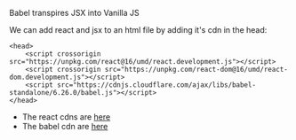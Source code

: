 Babel transpires JSX into Vanilla JS

We can add react and jsx to an html file by adding it's cdn in the head:

```
<head>
    <script crossorigin src="https://unpkg.com/react@16/umd/react.development.js"></script>
    <script crossorigin src="https://unpkg.com/react-dom@16/umd/react-dom.development.js"></script>
    <script src="https://cdnjs.cloudflare.com/ajax/libs/babel-standalone/6.26.0/babel.js"></script>
</head>
```

* The react cdns are [here]("https://reactjs.org/docs/cdn-links.html")
* The babel cdn are [here]("https://cdnjs.com/libraries/babel-standalone")

